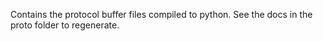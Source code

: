Contains the protocol buffer files compiled to python. See the docs in the proto folder to regenerate.
